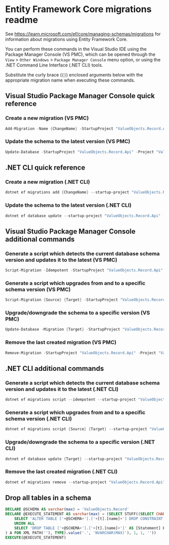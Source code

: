 # Entity Framework Core migrations readme

See <https://learn.microsoft.com/ef/core/managing-schemas/migrations> for information about migrations
using Entity Framework Core.

You can perform these commands in the Visual Studio IDE using the Package Manager Console (VS PMC), which can
be opened through the `View` > `Other Windows` > `Package Manager Console` menu option, or using the .NET
Command Line Interface (.NET CLI) tools.

Substitute the curly brace (`{}`) enclosed arguments below with the appropriate migration name when
executing these commands.

## Visual Studio Package Manager Console quick reference

### Create a new migration (VS PMC)

```powershell
Add-Migration -Name {ChangeName} -StartupProject "ValueObjects.Record.Api" -Project "ValueObjects.Record.Infrastructure"
```

### Update the schema to the latest version (VS PMC)

```powershell
Update-Database -StartupProject "ValueObjects.Record.Api" -Project "ValueObjects.Record.Infrastructure"
```

## .NET CLI quick reference

### Create a new migration (.NET CLI)

```powershell
dotnet ef migrations add {ChangeName} --startup-project "ValueObjects.Record.Api" --project "ValueObjects.Record.Infrastructure"
```

### Update the schema to the latest version (.NET CLI)

```powershell
dotnet ef database update --startup-project "ValueObjects.Record.Api" --project "ValueObjects.Record.Infrastructure"
```

## Visual Studio Package Manager Console additional commands

### Generate a script which detects the current database schema version and updates it to the latest (VS PMC)

```powershell
Script-Migration -Idempotent -StartupProject "ValueObjects.Record.Api" -Project "ValueObjects.Record.Infrastructure"
```

### Generate a script which upgrades from and to a specific schema version (VS PMC)

```powershell
Script-Migration {Source} {Target} -StartupProject "ValueObjects.Record.Api" -Project "ValueObjects.Record.Infrastructure"
```

### Upgrade/downgrade the schema to a specific version (VS PMC)

```powershell
Update-Database -Migration {Target} -StartupProject "ValueObjects.Record.Api" -Project "ValueObjects.Record.Infrastructure"
```

### Remove the last created migration (VS PMC)

```powershell
Remove-Migration -StartupProject "ValueObjects.Record.Api" -Project "ValueObjects.Record.Infrastructure"
```

## .NET CLI additional commands

### Generate a script which detects the current database schema version and updates it to the latest (.NET CLI)

```powershell
dotnet ef migrations script --idempotent --startup-project "ValueObjects.Record.Api" --project "ValueObjects.Record.Infrastructure"
```

### Generate a script which upgrades from and to a specific schema version (.NET CLI)

```powershell
dotnet ef migrations script {Source} {Target} --startup-project "ValueObjects.Record.Api" --project "ValueObjects.Record.Infrastructure"
```

### Upgrade/downgrade the schema to a specific version (.NET CLI)

```powershell
dotnet ef database update {Target} --startup-project "ValueObjects.Record.Api" --project "ValueObjects.Record.Infrastructure"
```

### Remove the last created migration (.NET CLI)

```powershell
dotnet ef migrations remove --startup-project "ValueObjects.Record.Api" --project "ValueObjects.Record.Infrastructure"
```

## Drop all tables in a schema

```sql
DECLARE @SCHEMA AS varchar(max) = 'ValueObjects.Record'
DECLARE @EXECUTE_STATEMENT AS varchar(max) = (SELECT STUFF((SELECT CHAR(13) + CHAR(10) + [Statement] FROM (
    SELECT 'ALTER TABLE ['+@SCHEMA+'].['+[t].[name]+'] DROP CONSTRAINT ['+[fk].[name]+']' AS [Statement] FROM [sys].[foreign_keys] AS [fk] INNER JOIN [sys].[tables] AS [t] ON [t].[object_id] = [fk].[parent_object_id] INNER JOIN [sys].[schemas] AS [s] ON [s].[schema_id] = [t].[schema_id] WHERE [s].[name] = @SCHEMA
    UNION ALL
    SELECT 'DROP TABLE ['+@SCHEMA+'].['+[t].[name]+']' AS [Statement] FROM [sys].[tables] AS [t] INNER JOIN [sys].[schemas] AS [s] ON [s].[schema_id] = [t].[schema_id] WHERE [s].[name] = @SCHEMA
) A FOR XML PATH(''), TYPE).value('.', 'NVARCHAR(MAX)'), 1, 1, ''))
EXECUTE(@EXECUTE_STATEMENT)
```
